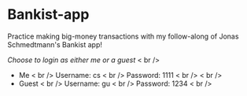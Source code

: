 # Bankist-app
Practice making big-money transactions with my follow-along of Jonas Schmedtmann's Bankist app!

*Choose to login as either me or a guest* < br />
- Me < br />
Username: cs < br />
Password: 1111 < br />
< br />
- Guest < br />
Username: gu < br />
Password: 1234 < br />
